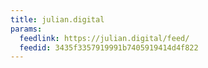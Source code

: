 ```yaml
---
title: julian.digital
params:
  feedlink: https://julian.digital/feed/
  feedid: 3435f3357919991b7405919414d4f822
---
```

